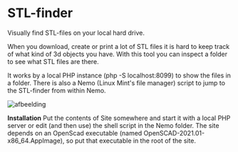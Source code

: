 # STL-finder
Visually find STL-files on your local hard drive.

When you download, create or print a lot of STL files it is hard to keep track of what kind of 3d objects you have. With this tool you can inspect a folder to see what STL files are there.

It works by a local PHP instance (php -S localhost:8099) to show the files in a folder. There is also a Nemo (Linux Mint's file manager) script to jump to the STL-finder from within Nemo.

![afbeelding](https://user-images.githubusercontent.com/19297663/124710307-ddd85800-defc-11eb-8457-7f79a9c5d06e.png)

**Installation**
Put the contents of Site somewhere and start it with a local PHP server or edit (and then use) the shell script in the Nemo folder.
The site depends on an OpenScad executable (named OpenSCAD-2021.01-x86_64.AppImage), so put that executable in the root of the site.

